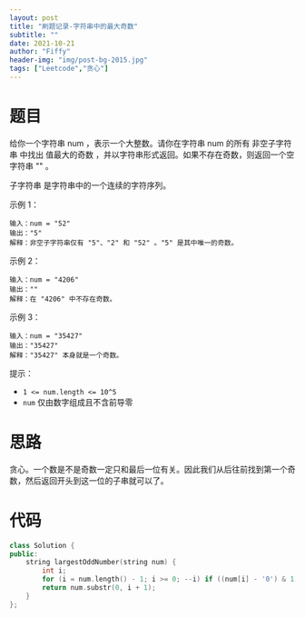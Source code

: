```yaml
---
layout: post
title: "刷题记录-字符串中的最大奇数"
subtitle: ""
date: 2021-10-21
author: "Fiffy"
header-img: "img/post-bg-2015.jpg"
tags: ["Leetcode","贪心"]
---
```


# 题目

给你一个字符串 num ，表示一个大整数。请你在字符串 num 的所有 非空子字符串 中找出 值最大的奇数 ，并以字符串形式返回。如果不存在奇数，则返回一个空字符串 "" 。

子字符串 是字符串中的一个连续的字符序列。

 

示例 1：

```
输入：num = "52"
输出："5"
解释：非空子字符串仅有 "5"、"2" 和 "52" 。"5" 是其中唯一的奇数。
```

示例 2：

```
输入：num = "4206"
输出：""
解释：在 "4206" 中不存在奇数。
```

示例 3：

```
输入：num = "35427"
输出："35427"
解释："35427" 本身就是一个奇数。
```


提示：

- `1 <= num.length <= 10^5`
- `num` 仅由数字组成且不含前导零

# 思路

贪心。一个数是不是奇数一定只和最后一位有关。因此我们从后往前找到第一个奇数，然后返回开头到这一位的子串就可以了。

# 代码

```c++
class Solution {
public:
    string largestOddNumber(string num) {
        int i;
        for (i = num.length() - 1; i >= 0; --i) if ((num[i] - '0') & 1) break;
        return num.substr(0, i + 1);
    }
};
```

